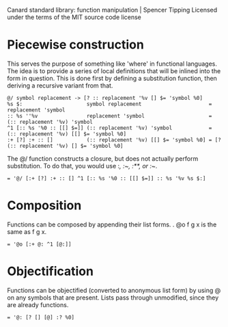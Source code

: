 Canard standard library: function manipulation | Spencer Tipping
Licensed under the terms of the MIT source code license

# Piecewise construction

This serves the purpose of something like 'where' in functional languages. The idea is to provide a series of local definitions that will be inlined into the form in question. This is done
first by defining a substitution function, then deriving a recursive variant from that.

    @/ symbol replacement -> [? :: replacement '%v [] $= 'symbol %0]
    %s $:                     symbol replacement                      = replacement 'symbol
    :: %s ''%v                replacement 'symbol                     = (:: replacement '%v) 'symbol
    ^1 [:: %s '%0 :: [[] $=]] (:: replacement '%v) 'symbol            = (:: replacement '%v) [[] $= 'symbol %0]
    :+ [?] :+ :: []           (:: replacement '%v) [[] $= 'symbol %0] = [? (:: replacement '%v) [] $= 'symbol %0]

The @/ function constructs a closure, but does not actually perform substitution. To do that, you would use :*, :~, :**, or :~*.

    = '@/ [:+ [?] :+ :: [] ^1 [:: %s '%0 :: [[] $=]] :: %s '%v %s $:]

# Composition

Functions can be composed by appending their list forms. . @o f g x is the same as f g x.

    = '@o [:+ @: ^1 [@:]]

# Objectification

Functions can be objectified (converted to anonymous list form) by using @ on any symbols that are present. Lists pass through unmodified, since they are already functions.

    = '@: [? [] [@] :? %0]
